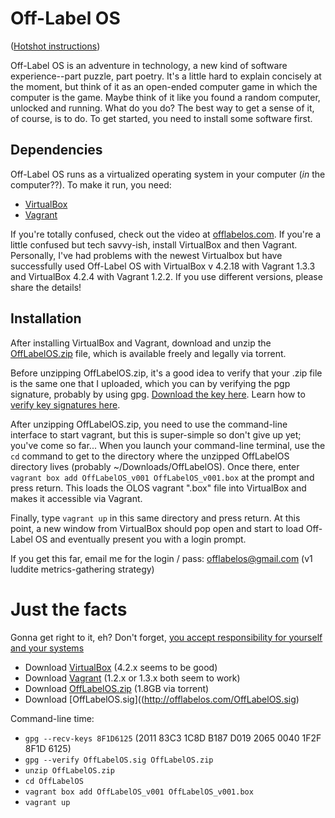 Off-Label OS
==========

([Hotshot instructions](https://github.com/jtzl/offlabelos#just-the-facts))

Off-Label OS is an adventure in technology, a new kind of software experience--part puzzle, part poetry.  It's a little hard to explain concisely at the moment, but think of it as an open-ended computer game in which the computer is the game.  Maybe think of it like you found a random computer, unlocked and running.  What do you do?  The best way to get a sense of it, of course, is to do.  To get started, you need to install some software first.

Dependencies
-----------

Off-Label OS runs as a virtualized operating system in your computer (*in* the computer??).  To make it run, you need:

* [VirtualBox](https://www.virtualbox.org/wiki/Downloads)
* [Vagrant](http://downloads.vagrantup.com)

If you're totally confused, check out the video at [offlabelos.com](http://offlabelos.com/2013/11/01/getting-started-with-olos-part-1-fulfilling-dependencies/).  If you're a little confused but tech savvy-ish, install VirtualBox and then Vagrant.  Personally, I've had problems with the newest Virtualbox but have successfully used Off-Label OS with VirtualBox v 4.2.18 with Vagrant 1.3.3 and VirtualBox 4.2.4 with Vagrant 1.2.2.  If you use different versions, please share the details!

Installation
-----------

After installing VirtualBox and Vagrant, download and unzip the [OffLabelOS.zip](http://offlabelos.com/OffLabelOS.zip.torrent) file, which is available freely and legally via torrent.

Before unzipping OffLabelOS.zip, it's a good idea to verify that your .zip file is the same one that I uploaded, which you can by verifying the pgp signature, probably by using gpg.  [Download the key here](http://offlabelos.com/OffLabelOS.sig).  Learn how to [verify key signatures here](http://offlabelos.com/2013/11/03/pgp-keys-with-gpg/).

After unzipping OffLabelOS.zip, you need to use the command-line interface to start vagrant, but this is super-simple so don't give up yet; you've come so far...  When you launch your command-line terminal, use the `cd` command to get to the directory where the unzipped OffLabelOS directory lives (probably ~/Downloads/OffLabelOS).  Once there, enter `vagrant box add OffLabelOS_v001 OffLabelOS_v001.box` at the prompt and press return.  This loads the OLOS vagrant ".box" file into VirtualBox and makes it accessible via Vagrant.

Finally, type `vagrant up` in this same directory and press return.  At this point, a new window from VirtualBox should pop open and start to load Off-Label OS and eventually present you with a login prompt.

If you get this far, email me for the login / pass:  offlabelos@gmail.com  (v1 luddite metrics-gathering strategy)


Just the facts
===============
Gonna get right to it, eh?  Don't forget, [you accept responsibility for yourself and your systems](https://github.com/jtzl/OffLabelOS/blob/master/LICENSE.txt)

* Download [VirtualBox](https://www.virtualbox.org/wiki/Downloads) (4.2.x seems to be good)
* Download [Vagrant](http://downloads.vagrantup.com) (1.2.x or 1.3.x both seem to work)
* Download [OffLabelOS.zip](http://offlabelos.com/OffLabelOS.zip.torrent) (1.8GB via torrent)
* Download [OffLabelOS.sig]((http://offlabelos.com/OffLabelOS.sig)

Command-line time:

* `gpg --recv-keys 8F1D6125` (2011 83C3 1C8D B187 D019  2065 0040 1F2F 8F1D 6125)
* `gpg --verify OffLabelOS.sig OffLabelOS.zip`
* `unzip OffLabelOS.zip`
* `cd OffLabelOS`
* `vagrant box add OffLabelOS_v001 OffLabelOS_v001.box`
* `vagrant up`
